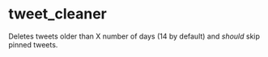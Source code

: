 # tweet_cleaner
Deletes tweets older than X number of days (14 by default) and _should_ skip pinned tweets.

